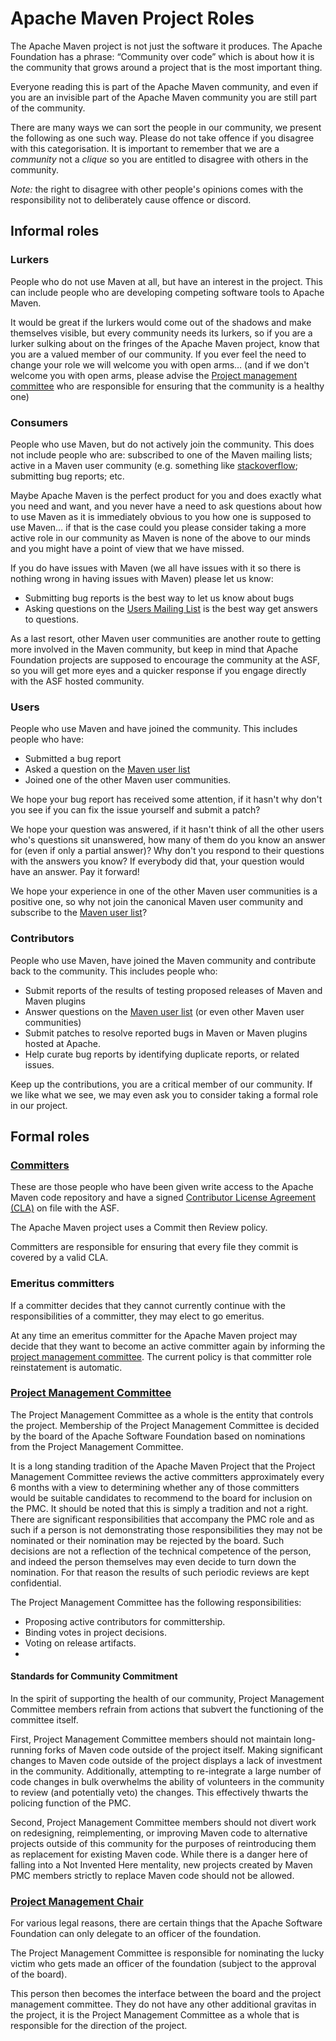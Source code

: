 <!---
Licensed to the Apache Software Foundation (ASF) under one
or more contributor license agreements.  See the NOTICE file
distributed with this work for additional information
regarding copyright ownership.  The ASF licenses this file
to you under the Apache License, Version 2.0 (the
"License"); you may not use this file except in compliance
with the License.  You may obtain a copy of the License at

  http://www.apache.org/licenses/LICENSE-2.0

Unless required by applicable law or agreed to in writing,
software distributed under the License is distributed on an
"AS IS" BASIS, WITHOUT WARRANTIES OR CONDITIONS OF ANY
KIND, either express or implied.  See the License for the
specific language governing permissions and limitations
under the License.
-->
# Apache Maven Project Roles

The Apache Maven project is not just the software it produces.
The Apache Foundation has a phrase: “Community over code” which
is about how it is the community that grows around a project
that is the most important thing.

Everyone reading this is part of the Apache Maven community, 
and even if you are an invisible part of the Apache Maven 
community you are still part of the community.

There are many ways we can sort the people in our
community, we present the following as one such way.
Please do not take offence if you disagree with this
categorisation. It is important to remember that we are
a *community* not a *clique* so you are entitled to disagree
with others in the community. 

*Note:* the right to disagree with other people's opinions
comes with the responsibility not to deliberately cause offence
or discord.

## Informal roles

### Lurkers

People who do not use Maven at all, but have an interest in
the project. This can include people who are developing 
competing software tools to Apache Maven.

It would be great if the lurkers would come out of the shadows
and make themselves visible, but every community needs its
lurkers, so if you are a lurker sulking about on the fringes
of the Apache Maven project, know that you are a valued member
of our community. If you ever feel the need to change your role
we will welcome you with open arms… (and if we don't welcome you
with open arms, please advise the [Project management committee][3]
who are responsible for ensuring that the community is a healthy
one)

### Consumers

People who use Maven, but do not actively join the community.
This does not include people who are: subscribed to one of the
Maven mailing lists; active in a Maven user community (e.g. 
something like [stackoverflow][1]; submitting bug reports; etc.

Maybe Apache Maven is the perfect product for you and does
exactly what you need and want, and you never have a need
to ask questions about how to use Maven as it is immediately
obvious to you how one is supposed to use Maven… if that is the
case could you please consider taking a more active role in 
our community as Maven is none of the above to our minds
and you might have a point of view that we have missed.

If you do have issues with Maven (we all have issues with it
so there is nothing wrong in having issues with Maven) please
let us know:

* Submitting bug reports is the best way to let us know about bugs
* Asking questions on the [Users Mailing List][2] is the best way
get answers to questions.

As a last resort, other Maven user communities are another route
to getting more involved in the Maven community, but keep in 
mind that Apache Foundation projects are supposed to encourage
the community at the ASF, so you will get more eyes and a
quicker response if you engage directly with the ASF hosted
community.

### Users

People who use Maven and have joined the community. This includes people who have:
* Submitted a bug report
* Asked a question on the [Maven user list][2]
* Joined one of the other Maven user communities.

We hope your bug report has received some attention, if it
hasn't why don't you see if you can fix the issue yourself
and submit a patch?

We hope your question was answered, if it hasn't think of 
all the other users who's questions sit unanswered, how many
of them do you know an answer for (even if only a partial
answer)? Why don't you respond to their questions with the
answers you know? If everybody did that, your question would
have an answer. Pay it forward!

We hope your experience in one of the other Maven user 
communities is a positive one, so why not join the canonical
Maven user community and subscribe to the [Maven user list][2]? 

### Contributors

People who use Maven, have joined the Maven community and contribute 
back to the community. This includes people who:
* Submit reports of the results of testing proposed releases of
Maven and Maven plugins
* Answer questions on the [Maven user list][2] (or even other Maven user communities)
* Submit patches to resolve reported bugs in Maven or Maven plugins hosted at Apache.
* Help curate bug reports by identifying duplicate reports, or
related issues.

Keep up the contributions, you are a critical member of our 
community. If we like what we see, we may even ask you to 
consider taking a formal role in our project.

## Formal roles

### [Committers](http://www.apache.org/foundation/how-it-works.html#committers)

These are those people who have been given write access to the
Apache Maven code repository and have a signed 
[Contributor License Agreement (CLA)][4] on file with the ASF.

The Apache Maven project uses a Commit then Review policy.

Committers are responsible for ensuring that every file they 
commit is covered by a valid CLA. 

### Emeritus committers

If a committer decides that they cannot currently continue with 
the responsibilities of a committer, they may elect to go 
emeritus. 

At any time an emeritus committer for the Apache Maven project
may decide that they want to become an active committer again
by informing the [project management committee][3]. The current
policy is that committer role reinstatement is automatic.

### [Project Management Committee](http://www.apache.org/foundation/how-it-works.html#pmc-members)

The Project Management Committee as a whole is the entity that 
controls the project. Membership of the Project Management Committee 
is decided by the board of the Apache Software Foundation based on
nominations from the Project Management Committee.

It is a long standing tradition of the Apache Maven Project that 
the Project Management Committee reviews the active committers
approximately every 6 months with a view to determining whether
any of those committers would be suitable candidates to 
recommend to the board for inclusion on the PMC. It should be
noted that this is simply a tradition and not a right. There
are significant responsibilities that accompany the PMC role
and as such if a person is not demonstrating those responsibilities 
they may not be nominated or their nomination
may be rejected by the board. Such decisions are not a 
reflection of the technical competence of the person, and 
indeed the person themselves may even decide to turn down the 
nomination. For that reason the results of such periodic reviews
are kept confidential.

The Project Management Committee has the following responsibilities:

* Proposing active contributors for committership.
* Binding votes in project decisions.
* Voting on release artifacts.
* <!-- TODO: get the rest of these -->

#### Standards for Community Commitment

In the spirit of supporting the health of our community, Project
Management Committee members refrain from actions that subvert the
functioning of the committee itself.

First, Project Management Committee members should not maintain long-running 
forks of Maven code outside of the project itself. Making significant
changes to Maven code outside of the project displays a lack of 
investment in the community. Additionally, attempting to re-integrate 
a large number of code changes in bulk overwhelms the ability of 
volunteers in the community to review (and potentially veto) the 
changes. This effectively thwarts the policing function of the 
PMC.

Second, Project Management Committee members should not divert
work on redesigning, reimplementing, or improving Maven code to 
alternative projects outside of this community for the purposes of 
reintroducing them as replacement for existing Maven code. While there 
is a danger here of falling into a Not Invented Here mentality, new projects 
created by Maven PMC members strictly to replace Maven code should not be 
allowed.

### [Project Management Chair](http://www.apache.org/foundation/how-it-works.html#pmc-chair)

For various legal reasons, there are certain things that the Apache 
Software Foundation can only delegate to an officer of the foundation.

The Project Management Committee is responsible for nominating
the lucky victim who gets made an officer of the foundation (subject 
to the approval of the board).

This person then becomes the interface between the board and
the project management committee. They do not have any other
additional gravitas in the project, it is the Project Management 
Committee as a whole that is responsible for the direction of the project.

  [1]: http://stackoverflow.com/questions/tagged/maven
  [2]: mailto:users@maven.apache.org
  [3]: mailto:private@maven.apache.org
  [4]: http://www.apache.org/licenses/#clas
